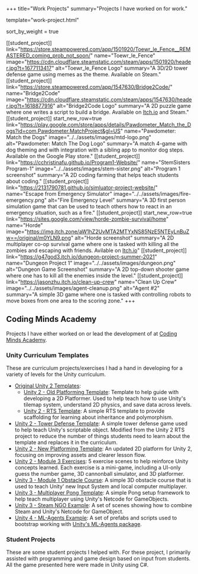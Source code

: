 +++
title="Work Projects"
summary="Projects I have worked on for work."

template="work-project.html"

sort_by_weight = true

[[student_project]]
link="https://store.steampowered.com/app/1501920/Toewr_le_Fence__REMASTERED_coming_prob_not_soon/"
name="Toewr_le_Fence"
image="https://cdn.cloudflare.steamstatic.com/steam/apps/1501920/header.jpg?t=1677113417"
alt="Toewr_le_Fence Logo"
summary="A 3D/2D tower defense game using memes as the theme. Available on Steam."
[[student_project]]
link="https://store.steampowered.com/app/1547630/Bridge2Code/"
name="Bridge2Code"
image="https://cdn.cloudflare.steamstatic.com/steam/apps/1547630/header.jpg?t=1618877916"
alt="Bridge2Code Logo"
summary="A 2D puzzle game where one writes a script to build a bridge. Available on <a href='https://ihdfbisblncselzkx.itch.io/bridge2code'>Itch.io</a> and Steam."
[[student_project]]
start_new_row=true
link="https://play.google.com/store/apps/details/Pawdometer_Match_the_Dogs?id=com.Pawdometer.MatchProject&gl=US"
name="Pawdometer: Match the Dogs"
image="../../assets/images/mtd-logo.png"
alt="Pawdometer: Match The Dog Logo"
summary="A match 4-game with dog theming and with integration with a sibling app to monitor dog steps. Available on the Google Play store."
[[student_project]]
link="https://cchristinafu.github.io/Program1-Website/"
name="StemSisters Program-1"
image="../../assets/images/stem-sister.png"
alt="Program 1 screenshot"
summary="A 2D coding farming that helps teach students about coding."
[[student_project]]
link="https://2131790781.github.io/simluator-project-website/"
name="Escape from Emergency Simulator"
image="../../assets/images/fire-emergency.png"
alt="Fire Emergency Level"
summary="A 3D first person simulation game that can be used to teach others how to react in an emergency situation, such as a fire."
[[student_project]]
start_new_row=true
link="https://sites.google.com/view/horde-zombie-survival/home"
name="Horde"
image="https://img.itch.zone/aW1hZ2UvMTA2MTYxNS85NzE5NTEyLnBuZw==/original/m0YLN9.png"
alt="Horde screenshot"
summary="A 2D multiplayer co-op survival game where one is tasked with killing all the zombies and escaping with friends. Avilable on <a href='https://da-bank.itch.io/horde'>Itch.io</a>"
[[student_project]]
link="https://g47god3.itch.io/dungeon-project-summer-2021"
name="Dungeon Project 1"
image="../../assets/images/dungeon.png"
alt="Dungeon Game Screenshot"
summary="A 2D top-down shooter game where one has to kill all the enemies inside the level."
[[student_project]]
link="https://jasonzhu.itch.io/clean-up-crew"
name="Clean Up Crew"
image="../../assets/images/agent-cleanup.png"
alt="Agent #2"
summary="A simple 3D game where one is tasked with controlling robots to move boxes from one area to the scoring zone."
+++

## Coding Minds Academy
Projects I have either worked on or lead the development of at [Coding Minds Academy](https://codingmindsacademy.com/).

### Unity Curriculum Templates
These are curriculum projects/exercises I had a hand in developing for a variety of levels for the Unity curriculum.

* [Original Unity 2 Templates](https://github.com/SurajSSingh/Unity-2-Templates):
    * [Unity 2 - Old Platforming Template](https://github.com/SurajSSingh/Unity-2-Platforming-Game): Template to help guide with developing a 2D Platformer. Used to help teach how to use Unity's tilemap system, understand 2D physics, and save data across levels.
    * [Unity 2 - RTS Template](https://github.com/SurajSSingh/Unity_2_RTS_Game): A simple RTS template to provide scaffolding for learning about inheritance and polymorphism.
* [Unity 2 - Tower Defense Template](https://github.com/SurajSSingh/Unity-2-Tower-Defense-Templat): A simple tower defense game used to help teach Unity's scriptable object. Modified from the Unity 2 RTS project to reduce the number of things students need to learn about the template and replaces it in the curriculum.
* [Unity 2 - New Platforming Template](https://github.com/SurajSSingh/Unity-2-Platforming-Template): An updated 2D platform for Unity 2, focusing on improving assets and clearer lesson flow.
* [Unity 2 - Module 3 Exercises](https://github.com/SurajSSingh/Unity-2-Module-3---Unity-Exercises): 5 exercise scenes to help reinforce Unity concepts learned. Each exercise is a mini-game, including a UI-only guess the number game, 3D cannonball simulator, and 3D platformer.
* [Unity 3 - Module 1 Obstacle Course](https://github.com/SurajSSingh/Obstacle-Course-Project): A simple 3D obstacle course that is used to teach Unity' new Input System and local computer multiplayer.
* [Unity 3 - Multiplayer Pong Template](https://github.com/SurajSSingh/MultiplayerPongTemplate): A simple Pong setup framework to help teach multiplayer using Unity's Netcode for GameObjects.
* [Unity 3 - Steam NGO Example](https://github.com/SurajSSingh/Steam_NGO_Example): A set of scenes showing how to combine Steam and Unity's Netcode for GameObject.
* [Unity 4 - ML-Agents Example](https://github.com/SurajSSingh/ML-Agents-Example): A set of prefabs and scripts used to bootstrap working with [Unity's ML-Agents package](https://unity.com/products/machine-learning-agent).
       

### Student Projects
These are some student projects I helped with. For these project, I primarily assisted with programming and game design based on input from students. All the game presented here were made in Unity using C#.